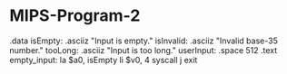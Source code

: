 # MIPS-Program-2
.data
  isEmpty:   .asciiz "Input is empty."
  isInvalid: .asciiz "Invalid base-35 number."
  tooLong:    .asciiz "Input is too long."
  userInput:    .space  512
.text
empty_input:
  la $a0, isEmpty
  li $v0, 4
  syscall
  j exit
